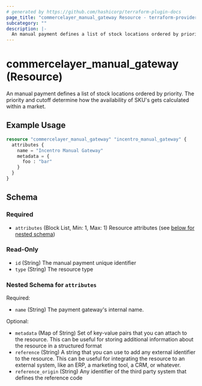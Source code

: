 ```yaml
---
# generated by https://github.com/hashicorp/terraform-plugin-docs
page_title: "commercelayer_manual_gateway Resource - terraform-provider-commercelayer"
subcategory: ""
description: |-
  An manual payment defines a list of stock locations ordered by priority. The priority and cutoff determine how the availability of SKU's gets calculated within a market.
---
```


# commercelayer_manual_gateway (Resource)

An manual payment defines a list of stock locations ordered by priority. The priority and cutoff determine how the availability of SKU's gets calculated within a market.

## Example Usage

```terraform
resource "commercelayer_manual_gateway" "incentro_manual_gateway" {
  attributes {
    name = "Incentro Manual Gateway"
    metadata = {
      foo : "bar"
    }
  }
}
```

<!-- schema generated by tfplugindocs -->
## Schema

### Required

- `attributes` (Block List, Min: 1, Max: 1) Resource attributes (see [below for nested schema](#nestedblock--attributes))

### Read-Only

- `id` (String) The manual payment unique identifier
- `type` (String) The resource type

<a id="nestedblock--attributes"></a>
### Nested Schema for `attributes`

Required:

- `name` (String) The payment gateway's internal name.

Optional:

- `metadata` (Map of String) Set of key-value pairs that you can attach to the resource. This can be useful for storing additional information about the resource in a structured format
- `reference` (String) A string that you can use to add any external identifier to the resource. This can be useful for integrating the resource to an external system, like an ERP, a marketing tool, a CRM, or whatever.
- `reference_origin` (String) Any identifier of the third party system that defines the reference code
